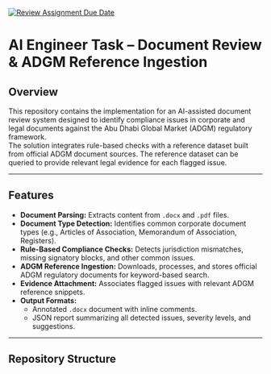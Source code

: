 [![Review Assignment Due Date](https://classroom.github.com/assets/deadline-readme-button-22041afd0340ce965d47ae6ef1cefeee28c7c493a6346c4f15d667ab976d596c.svg)](https://classroom.github.com/a/vgbm4cZ0)


# AI Engineer Task – Document Review & ADGM Reference Ingestion

## Overview
This repository contains the implementation for an AI-assisted document review system designed to identify compliance issues in corporate and legal documents against the Abu Dhabi Global Market (ADGM) regulatory framework.  
The solution integrates rule-based checks with a reference dataset built from official ADGM document sources. The reference dataset can be queried to provide relevant legal evidence for each flagged issue.

---

## Features
- **Document Parsing:** Extracts content from `.docx` and `.pdf` files.
- **Document Type Detection:** Identifies common corporate document types (e.g., Articles of Association, Memorandum of Association, Registers).
- **Rule-Based Compliance Checks:** Detects jurisdiction mismatches, missing signatory blocks, and other common issues.
- **ADGM Reference Ingestion:** Downloads, processes, and stores official ADGM regulatory documents for keyword-based search.
- **Evidence Attachment:** Associates flagged issues with relevant ADGM reference snippets.
- **Output Formats:**
  - Annotated `.docx` document with inline comments.
  - JSON report summarizing all detected issues, severity levels, and suggestions.

---

## Repository Structure
